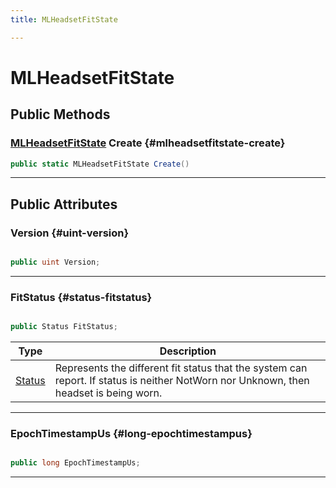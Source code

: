 ```yaml
---
title: MLHeadsetFitState

---
```


# MLHeadsetFitState










## Public Methods

### [MLHeadsetFitState](/unity-api/api/UnityEngine.XR.MagicLeap/MLHeadsetFit/NativeBindings/UnityEngine.XR.MagicLeap.MLHeadsetFit.NativeBindings.MLHeadsetFitState.md) Create {#mlheadsetfitstate-create}

```csharp
public static MLHeadsetFitState Create()
```






-----------

## Public Attributes

### Version {#uint-version}

```csharp

public uint Version;

```






-----------

### FitStatus {#status-fitstatus}

```csharp

public Status FitStatus;

```

| Type | Description  | 
|--|--|
| [Status](/unity-api/api/UnityEngine.XR.MagicLeap/MLHeadsetFit/UnityEngine.XR.MagicLeap.MLHeadsetFit.md#enums-status) | Represents the different fit status that the system can report. If status is neither NotWorn nor Unknown, then headset is being worn.  |





-----------

### EpochTimestampUs {#long-epochtimestampus}

```csharp

public long EpochTimestampUs;

```






-----------

